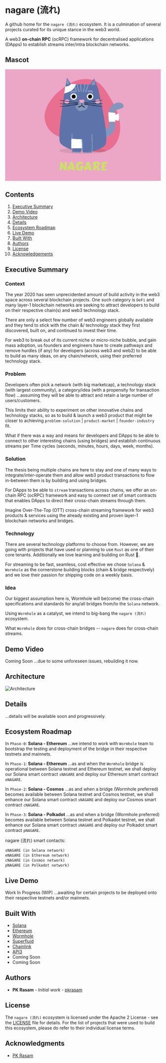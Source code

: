 # nagare (流れ)

A github home for the `nagare (流れ)` ecosystem. It is a culmination of several projects curated for its unique stance in the web3 world.

A web3 **on-chain RPC** (ocRPC) framework for decentralised applications (DApps) to establish streams inter/intra blockchain networks.

## Mascot

![Mascot](images/nagare-mascot-00.png)

## Contents

1. [Executive Summary](#executive-summary)
1. [Demo Video](#demo-video)
1. [Architecture](#architecture)
1. [Details](#details)
1. [Ecosystem Roadmap](#ecosystem-roadmap)
1. [Live Demo](#live-demo)
1. [Built With](#built-with)
1. [Authors](#authors)
1. [License](#license)
1. [Acknowledgements](#acknowledgements)

## Executive Summary

### Context

The year 2020 has seen unprecidented amount of build activity in the web3 space across several blockchain projects. One such category is `DeFi` and many layer-1 blockchain networks are seeking to attract developers to build on their respective chain(s) and web3 technology stack.

There are only a select few number of web3 engineers globally available and they tend to stick with the chain &/ technology stack they first discovered, built on, and continued to invest their time.

For web3 to break out of its current niche or micro-niche bubble, and gain mass adoption, us founders and engineers have to create pathways and remove hurdles (if any) for developers (across web3 and web2) to be able to build as many ideas, on any chain/network, using their preferred technology stack.

### Problem

Developers often pick a network (with big marketcap), a technology stack (with largest community), a category/idea (with a propensity for transaction flow) ...assuming they will be able to attract and retain a large number of users/customers.

This limits their ability to experiment on other innovative chains and technology stacks, so as to build & launch a web3 product that might be closer to achieving `problem-solution` | `product-market` | `founder-industry` fit.

What if there was a way and means for developers and DApps to be able to connect to other interesting chains (using bridges) and establish continuous streams per Time cycles (seconds, minutes, hours, days, week, months).

### Solution

The thesis being multiple chains are here to stay and one of many ways to integrate/inter-operate them and allow web3 product transactions to flow in-between them is by building and using bridges.

For DApps to be able to `stream` transactions across chains, we offer an on-chain RPC (ocRPC) framework and easy to connect set of smart contracts that enables DApps to direct their cross-chain streams through them.

Imagine Over-The-Top (OTT) cross-chain streaming framework for web3 products & services using the already existing and proven layer-1 blockchain networks and bridges.

### Technology

There are several technology platforms to choose from. However, we are going with projects that have used or planning to use `Rust` as one of their core tenants. Additionally we love learning and building on Rust 🦀.

For streaming to be fast, seamless, cost effective we chose `Solana` & `Wormhole` as the cornerstone building blocks (chain & bridge respectively) and we love their passion for shipping code on a weekly basis.

### Idea

Our biggest assumption here is, Wormhole will be(come) the cross-chain specifications and standards for any/all bridges from/to the `Solana` network.

Using `Wormhole` as a catalyst, we intend to big-bang the `nagare (流れ)` ecosystem.

What `Wormhole` does for cross-chain bridges -- `nagare` does for cross-chain streams.

## Demo Video

Coming Soon ...due to some unforeseen issues, rebuilding it now.

## Architecture

![Architecture](archs/nagare-arch-00.png)

## Details

...details will be available soon and progressively.

## Ecosystem Roadmap

In `Phase-0`: **Solana - Ethereum** ...we intend to work with `Wormhole` team to bootstrap the testing and deployment of the bridge in their respective testnets and mainnets.

In `Phase-1`: **Solana - Ethereum** ...as and when the `Wormhole` bridge is operational between Solana testnet and Ethereum testnet, we shall deploy our Solana smart contract `sNAGARE` and deploy our Ethereum smart contract `eNAGARE`.

In `Phase-2`: **Solana - Cosmos** ...as and when a bridge (Wormhole preferred) becomes available between Solana testnet and Cosmos testnet, we shall enhance our Solana smart contract `sNAGARE` and deploy our Cosmos smart contract `cNAGARE`.

In `Phase-3`: **Solana - Polkadot** ...as and when a bridge (Wormhole preferred) becomes available between Solana testnet and Polkadot testnet, we shall enhance our Solana smart contract `sNAGARE` and deploy our Polkadot smart contract `pNAGARE`.

nagare (流れ) smart contacts:
```
sNAGARE (in Solana network)
eNAGARE (in Ethereum network)
cNAGARE (in Cosmos network)
pNAGARE (in Polkadot network)
```

## Live Demo

Work In Progress (WIP) ...awaiting for certain projects to be deployed onto their respective testnets and/or mainnets.

## Built With

* [Solana](https://solana.com/)
* [Ethereum](https://ethereum.org/en/)
* [Wormhole](https://github.com/certusone/wormhole)
* [Superfluid](https://www.superfluid.finance/)
* [Chainlink](https://chain.link/)
* [API3](https://api3.org/)
* Coming Soon
* Coming Soon

## Authors

* **PK Rasam** - *Initial work* - [pkrasam](https://github.com/pkrasam)

## License

The `nagare (流れ)` ecosystem is licensed under the Apache 2 License - see the [LICENSE](LICENSE) file for details. For the list of projects that were used to build this ecosystem, please do refer to their individual license terms.

## Acknowledgments

* [PK Rasam](https://github.com/pkrasam)